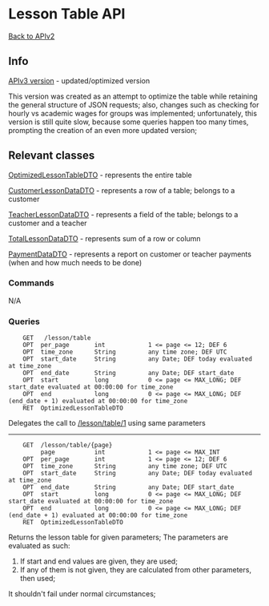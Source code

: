 # Lesson Table API

[Back to APIv2](./APIv2.md)

## Info

[APIv3 version](../v3/LessonTable.md) - updated/optimized version

This version was created as an attempt to optimize the table while retaining the general structure of JSON requests;
also, changes such as checking for hourly vs academic wages for groups was implemented; unfortunately, this version
is still quite slow, because some queries happen too many times, prompting the creation of an even more updated version;

## Relevant classes

[OptimizedLessonTableDTO](../../src/main/java/com/superum/api/table/dto/OptimizedLessonTableDTO.java) - represents the entire table

[CustomerLessonDataDTO](../../src/main/java/com/superum/api/table/dto/CustomerLessonDataDTO.java) - represents a row of a table; belongs to a customer

[TeacherLessonDataDTO](../../src/main/java/com/superum/api/table/dto/TeacherLessonDataDTO.java) - represents a field of the table; belongs to a customer and a teacher

[TotalLessonDataDTO](../../src/main/java/com/superum/api/table/dto/TotalLessonDataDTO.java) - represents sum of a row or column

[PaymentDataDTO](../../src/main/java/com/superum/api/table/dto/PaymentDataDTO.java) - represents a report on customer or teacher payments (when and how much needs to be done)

### Commands

N/A

### Queries

<a name="table-default"><a>
```
    GET   /lesson/table
    OPT  per_page       int            1 <= page <= 12; DEF 6
    OPT  time_zone      String         any time zone; DEF UTC
    OPT  start_date     String         any Date; DEF today evaluated at time_zone
    OPT  end_date       String         any Date; DEF start_date
    OPT  start          long           0 <= page <= MAX_LONG; DEF start_date evaluated at 00:00:00 for time_zone
    OPT  end            long           0 <= page <= MAX_LONG; DEF (end_date + 1) evaluated at 00:00:00 for time_zone
    RET  OptimizedLessonTableDTO
```

Delegates the call to [/lesson/table/1](#table) using same parameters
    
------

<a name="table"><a>
```
    GET  /lesson/table/{page}
         page           int            1 <= page <= MAX_INT
    OPT  per_page       int            1 <= page <= 12; DEF 6
    OPT  time_zone      String         any time zone; DEF UTC
    OPT  start_date     String         any Date; DEF today evaluated at time_zone
    OPT  end_date       String         any Date; DEF start_date
    OPT  start          long           0 <= page <= MAX_LONG; DEF start_date evaluated at 00:00:00 for time_zone
    OPT  end            long           0 <= page <= MAX_LONG; DEF (end_date + 1) evaluated at 00:00:00 for time_zone
    RET  OptimizedLessonTableDTO
```

Returns the lesson table for given parameters;
The parameters are evaluated as such:

1. If start and end values are given, they are used;
2. If any of them is not given, they are calculated from other parameters, then used;

It shouldn't fail under normal circumstances;
